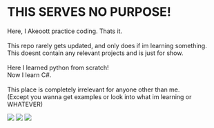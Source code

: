 <h1>THIS SERVES NO PURPOSE!</h1>
<p>
    Here, I Akeoott practice coding. Thats it.<br>
    <br>
    This repo rarely gets updated, and only does if im learning something.<br>
    This doesnt contain any relevant projects and is just for show.<br>
    <br>
    Here I learned python from scratch!<br>
    Now I learn C#.<br>
    <br>
    This place is completely irrelevant for anyone other than me.<br>
    (Except you wanna get examples or look into what im learning or WHATEVER)
</p>
<div>
    <a>
        <img src="https://img.shields.io/github/last-commit/Akeoott/Code-Stuff?style=for-the-badge&logoSize=auto&labelColor=%23201a19&color=%23ffb4a2"/>
    </a>
    <a>
        <img src="https://img.shields.io/github/stars/Akeoott/Code-Stuff?style=for-the-badge&labelColor=%231d1b16&color=%23e6c419"/>
    </a>
    <a>
        <img src="https://img.shields.io/github/repo-size/Akeoott/Code-Stuff?style=for-the-badge&labelColor=%231a1b1f&color=%23a8c7ff"/>
    </a>
</div>
